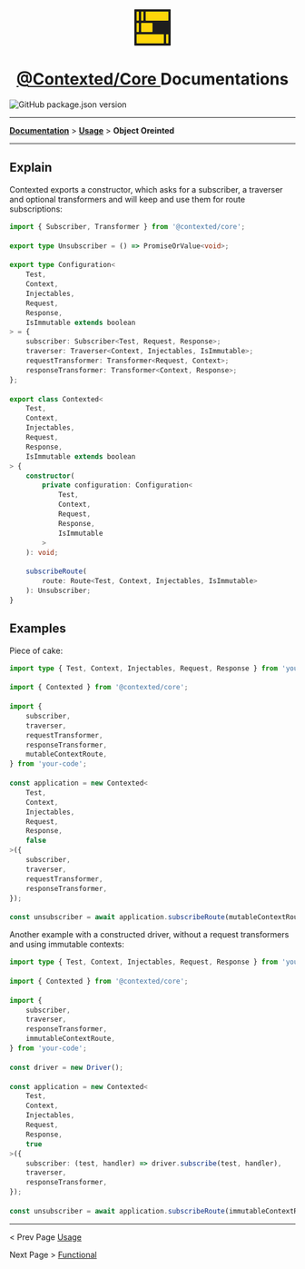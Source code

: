 <div align="center">
    <img alt="Contexted Logo" width="64" src="https://raw.githubusercontent.com/contexted-js/brand/master/dark/main-fill.svg">
    <h1>
		<a href="https://github.com/contexted-js/core">
        	@Contexted/Core
    	</a>
		<span>Documentations</span>
	</h1>
</div>

<img alt="GitHub package.json version" src="https://img.shields.io/github/package-json/v/contexted-js/core">

---

[**Documentation**](../README.md) > [**Usage**](README.md) > **Object Oreinted**

---

## Explain

Contexted exports a constructor, which asks for a subscriber, a traverser and optional transformers and will keep and use them for route subscriptions:

```ts
import { Subscriber, Transformer } from '@contexted/core';

export type Unsubscriber = () => PromiseOrValue<void>;

export type Configuration<
	Test,
	Context,
	Injectables,
	Request,
	Response,
	IsImmutable extends boolean
> = {
	subscriber: Subscriber<Test, Request, Response>;
	traverser: Traverser<Context, Injectables, IsImmutable>;
	requestTransformer: Transformer<Request, Context>;
	responseTransformer: Transformer<Context, Response>;
};

export class Contexted<
	Test,
	Context,
	Injectables,
	Request,
	Response,
	IsImmutable extends boolean
> {
	constructor(
		private configuration: Configuration<
			Test,
			Context,
			Request,
			Response,
			IsImmutable
		>
	): void;

	subscribeRoute(
		route: Route<Test, Context, Injectables, IsImmutable>
	): Unsubscriber;
}
```

## Examples

Piece of cake:

```ts
import type { Test, Context, Injectables, Request, Response } from 'your-code';

import { Contexted } from '@contexted/core';

import {
	subscriber,
	traverser,
	requestTransformer,
	responseTransformer,
	mutableContextRoute,
} from 'your-code';

const application = new Contexted<
	Test,
	Context,
	Injectables,
	Request,
	Response,
	false
>({
	subscriber,
	traverser,
	requestTransformer,
	responseTransformer,
});

const unsubscriber = await application.subscribeRoute(mutableContextRoute);
```

Another example with a constructed driver, without a request transformers and using immutable contexts:

```ts
import type { Test, Context, Injectables, Request, Response } from 'your-code';

import { Contexted } from '@contexted/core';

import {
	subscriber,
	traverser,
	responseTransformer,
	immutableContextRoute,
} from 'your-code';

const driver = new Driver();

const application = new Contexted<
	Test,
	Context,
	Injectables,
	Request,
	Response,
	true
>({
	subscriber: (test, handler) => driver.subscribe(test, handler),
	traverser,
	responseTransformer,
});

const unsubscriber = await application.subscribeRoute(immutableContextRoute);
```

---

< Prev Page
[Usage](README.md)

Next Page >
[Functional](functional.md)
